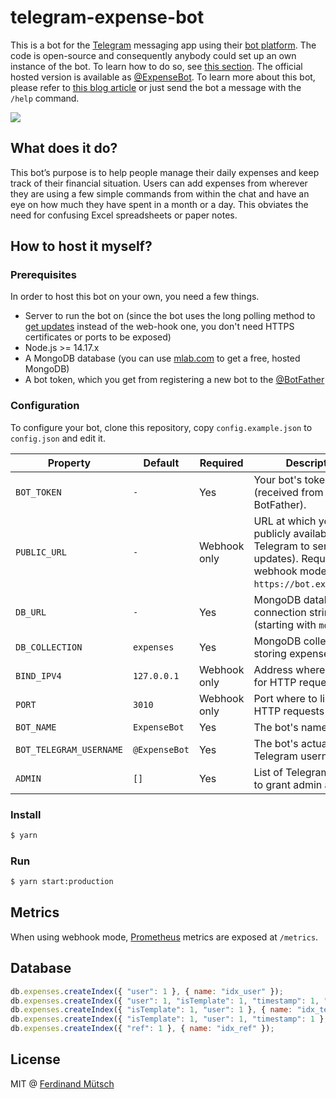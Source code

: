 # telegram-expense-bot
This is a bot for the [Telegram](https://telegram.org/) messaging app using their [bot platform](https://core.telegram.org/bots). The code is open-source and consequently anybody could set up an own instance of the bot. To learn how to do so, see [this section](#how-to-host-it-myself). The official hosted version is available as [@ExpenseBot](https://telegram.me/ExpenseBot). To learn more about this bot, please refer to [this blog article](https://ferdinand-muetsch.de/telegram-expensebot-doodlerbot.html) or just send the bot a message with the `/help` command.

![](https://anchr.io/i/rbtPU.png)

## What does it do?
This bot’s purpose is to help people manage their daily expenses and keep track of their financial situation. Users can add expenses from wherever they are using a few simple commands from within the chat and have an eye on how much they have spent in a month or a day. This obviates the need for confusing Excel spreadsheets or paper notes. 

## How to host it myself?
### Prerequisites
In order to host this bot on your own, you need a few things.
* Server to run the bot on (since the bot uses the long polling method to [get updates](https://core.telegram.org/bots/api/#getupdates) instead of the web-hook one, you don't need HTTPS certificates or ports to be exposed)
* Node.js >= 14.17.x
* A MongoDB database (you can use [mlab.com](http://mlab.com) to get a free, hosted MongoDB)
* A bot token, which you get from registering a new bot to the [@BotFather](https://telegram.me/BotFather)

### Configuration
To configure your bot, clone this repository, copy `config.example.json` to `config.json` and edit it.

| **Property**            | **Default**   | **Required** | **Description**                                                                                                                       |
|-------------------------|---------------|--------------|---------------------------------------------------------------------------------------------------------------------------------------|
| `BOT_TOKEN`             | `-`           | Yes          | Your bot's token (received from BotFather).                                                                                           |
| `PUBLIC_URL`            | `-`           | Webhook only | URL at which your bot is publicly available (for Telegram to send updates). Required in webhook mode. Ex.: `https://bot.example.org`. |
| `DB_URL`                | `-`           | Yes          | MongoDB database connection string (starting with `mongodb://`)                                                                       |
| `DB_COLLECTION`         | `expenses`    | Yes          | MongoDB collection for storing expenses                                                                                               |
| `BIND_IPV4`             | `127.0.0.1`   | Webhook only | Address where to listen for HTTP requests                                                                                             |
| `PORT`                  | `3010`        | Webhook only | Port where to listen for HTTP requests                                                                                                |
| `BOT_NAME`              | `ExpenseBot`  | Yes          | The bot's name                                                                                                                        |
| `BOT_TELEGRAM_USERNAME` | `@ExpenseBot` | Yes          | The bot's actual unique Telegram username                                                                                             |
| `ADMIN`                 | `[]`          | Yes          | List of Telegram user IDs to grant admin access                                                                                       |


### Install
```bash
$ yarn
```

### Run
```bash
$ yarn start:production
```

## Metrics
When using webhook mode, [Prometheus](https://prometheus.io) metrics are exposed at `/metrics`.

## Database
```javascript
db.expenses.createIndex({ "user": 1 }, { name: "idx_user" });
db.expenses.createIndex({ "user": 1, "isTemplate": 1, "timestamp": 1, "category": 1 }, { name: "idx_full_query" });
db.expenses.createIndex({ "isTemplate": 1, "user": 1 }, { name: "idx_template_user" });
db.expenses.createIndex({ "isTemplate": 1, "user": 1, "timestamp": 1 }, { name: "idx_template_user_time" });
db.expenses.createIndex({ "ref": 1 }, { name: "idx_ref" });
```

## License
MIT @ [Ferdinand Mütsch](https://muetsch.io)
